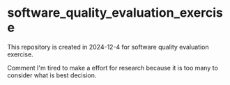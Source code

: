 # software_quality_evaluation_exercise
This repository is created in 2024-12-4 for software quality evaluation exercise.

Comment
I'm tired to make a effort for research because it is too many to consider what is best decision.
